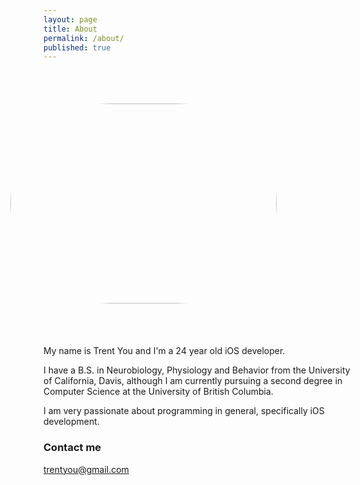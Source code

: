 ```yaml
---
layout: page
title: About
permalink: /about/
published: true
---
```




<img src="http://trentyou.github.io/images/trentprofilepic.jpeg" style="height:426; width:320px; ms-transform: rotate(90deg); -webkit-transform: rotate(90deg); transform: rotate(90deg); border-radius:250px">

<div class="circular" style="ms-transform: rotate(90deg); -webkit-transform: rotate(90deg); transform: rotate(90deg)"></div>

My name is Trent You and I'm a 24 year old iOS developer.

I have a B.S. in Neurobiology, Physiology and Behavior from the University of California, Davis, although I am currently pursuing a second degree in Computer Science at the University of British Columbia. 

I am very passionate about programming in general, specifically iOS development. 


### Contact me

[trentyou@gmail.com](mailto:trentyou@gmail.com)

